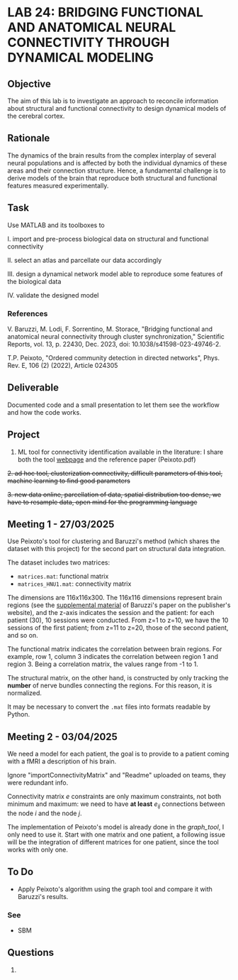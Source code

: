 # LAB 24: BRIDGING FUNCTIONAL AND ANATOMICAL NEURAL CONNECTIVITY THROUGH DYNAMICAL MODELING

## Objective
The aim of this lab is to investigate an approach to reconcile information about structural and functional connectivity to design dynamical models of the cerebral cortex.

## Rationale
The dynamics of the brain results from the complex interplay of several neural populations and is affected by both the individual dynamics of these areas and their connection structure. Hence, a fundamental challenge is to derive models of the brain that reproduce both structural and functional features measured experimentally.

## Task
Use MATLAB and its toolboxes to 

I. import and pre-process biological data on structural and functional connectivity

II. select an atlas and parcellate our data accordingly

III. design a dynamical network model able to reproduce some features of the biological data

IV. validate the designed model

### References
V. Baruzzi, M. Lodi, F. Sorrentino, M. Storace, "Bridging functional and anatomical neural connectivity through cluster synchronization," Scientific Reports, vol. 13, p. 22430, Dec. 2023, doi: 10.1038/s41598-023-49746-2.

T.P. Peixoto, "Ordered community detection in directed networks", Phys. Rev. E, 106 (2) (2022), Article 024305

## Deliverable
Documented code and a small presentation to let them see the workflow and how the code works.

## Project
1. ML tool for connectivity identification available in the literature: I share both the tool [webpage](https://graph-tool.skewed.de) and the reference paper (Peixoto.pdf)

~~2. ad hoc tool, clusterization connectivity, difficult parameters of this tool, machine learning to find good parameters~~

~~3. new data online, parcellation of data, spatial distribution too dense, we have to resample data, open mind for the programming language~~ 

## Meeting 1 - 27/03/2025

Use Peixoto's tool for clustering and Baruzzi's method (which shares the dataset with this project) for the second part on structural data integration.

The dataset includes two matrices:
- `matrices.mat`: functional matrix
- `matrices_HNU1.mat`: connectivity matrix

The dimensions are 116x116x300. The 116x116 dimensions represent brain regions (see the [supplemental material](https://static-content.springer.com/esm/art%3A10.1038%2Fs41598-023-49746-2/MediaObjects/41598_2023_49746_MOESM1_ESM.pdf) of Baruzzi's paper on the publisher's website), and the z-axis indicates the session and the patient: for each patient (30), 10 sessions were conducted. From z=1 to z=10, we have the 10 sessions of the first patient; from z=11 to z=20, those of the second patient, and so on.

The functional matrix indicates the correlation between brain regions. For example, row 1, column 3 indicates the correlation between region 1 and region 3. Being a correlation matrix, the values range from -1 to 1.

The structural matrix, on the other hand, is constructed by only tracking the **number** of nerve bundles connecting the regions. For this reason, it is normalized.

It may be necessary to convert the `.mat` files into formats readable by Python.

## Meeting 2 - 03/04/2025

We need a model for each patient, the goal is to provide to a patient coming with a fMRI a description of his brain.

Ignore "importConnectivityMatrix" and "Readme" uploaded on teams, they were redundant info.

Connectivity matrix _e_ constraints are only maximum constraints, not both minimum and maximum: we need to have __at least__ $e_{ij}$ connections between the node _i_ and the node _j_.

The implementation of Peixoto's model is already done in the _graph\_tool_, I only need to use it. Start with one matrix and one patient, a following issue will be the integration of different matrices for one patient, since the tool works with only one.



## To Do
- Apply Peixoto's algorithm using the graph tool and compare it with Baruzzi's results.

### See
- SBM


## Questions
1.  
